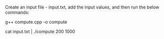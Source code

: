 Create an input file - input.txt, add the input values, and then run the below commands:

g++ compute.cpp -o compute


cat input.txt | ./compute 200 1000
